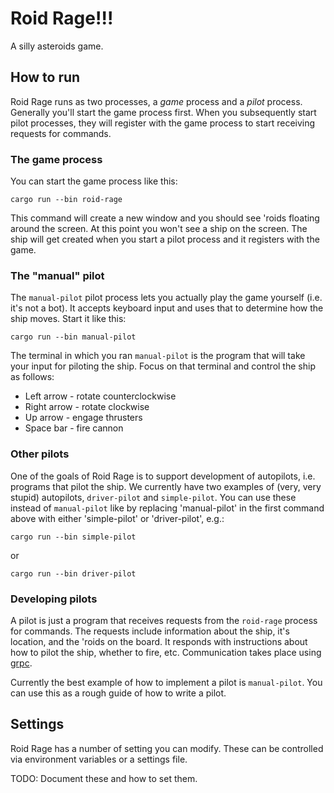 # Roid Rage!!!

A silly asteroids game.

## How to run

Roid Rage runs as two processes, a *game* process and a *pilot* process. Generally you'll start
the game process first. When you subsequently start pilot processes, they will register with
the game process to start receiving requests for commands.
### The game process

You can start the game process like this:
```
cargo run --bin roid-rage
```

This command will create a new window and you should see 'roids floating around the screen. At this point
you won't see a ship on the screen. The ship will get created when you start a pilot process and it registers
with the game.

### The "manual" pilot

The `manual-pilot` pilot process lets you actually play the game yourself (i.e. it's not a bot). It accepts
keyboard input and uses that to determine how the ship moves. Start it like this:

```
cargo run --bin manual-pilot
```

The terminal in which you ran `manual-pilot` is the program that will take your input for piloting
the ship. Focus on that terminal and control the ship as follows:

* Left arrow - rotate counterclockwise
* Right arrow - rotate clockwise
* Up arrow - engage thrusters
* Space bar - fire cannon

### Other pilots

One of the goals of Roid Rage is to support development of autopilots, i.e. programs
that pilot the ship. We currently have two examples of (very, very stupid) autopilots, `driver-pilot` and
`simple-pilot`. You can use these instead of `manual-pilot` like by replacing 'manual-pilot' in the
first command above with either 'simple-pilot' or 'driver-pilot', e.g.:

```
cargo run --bin simple-pilot
```

or

```
cargo run --bin driver-pilot
```

### Developing pilots

A pilot is just a program that receives requests from the `roid-rage` process for commands. The requests
include information about the ship, it's location, and the 'roids on the board. It responds with
instructions about how to pilot the ship, whether to fire, etc. Communication takes place
using [grpc](grpc.io).

Currently the best example of how to implement a pilot is `manual-pilot`. You can use
this as a rough guide of how to write a pilot.

## Settings

Roid Rage has a number of setting you can modify. These can be controlled via environment variables or a settings file.

TODO: Document these and how to set them.